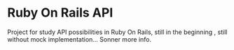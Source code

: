 # Ruby On Rails API

Project for study API possibilities in Ruby On Rails, still in the beginning , still without mock implementation... Sonner more info.
